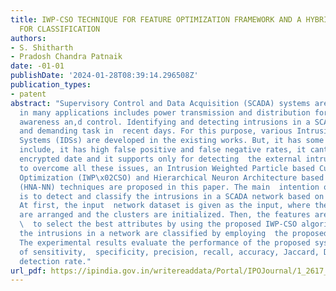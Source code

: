 ```yaml
---
title: IWP-CSO TECHNIQUE FOR FEATURE OPTIMIZATION FRAMEWORK AND A HYBRID HNA-NN TECHNIQUE
  FOR CLASSIFICATION
authors:
- S. Shitharth
- Pradosh Chandra Patnaik
date: -01-01
publishDate: '2024-01-28T08:39:14.296508Z'
publication_types:
- patent
abstract: "Supervisory Control and Data Acquisition (SCADA) systems are widely used
  in many applications includes power transmission and distribution for situational
  awareness an,d control. Identifying and detecting intrusions in a SCADA is a critical
  and demanding task in  recent days. For this purpose, various Intrusion Detection
  Systems (IDSs) are developed in the existing works. But, it has some  drawbacks
  include, it has high false positive and false negative rates, it cant detect the
  encrypted date and it supports only for detecting  the external intrusions. In order
  to overcome all these issues, an Intrusion Weighted Particle based Cuckoo Search
  Optimization (IWP\x02CSO) and Hierarchical Neuron Architecture based Neural Network
  (HNA-NN) techniques are proposed in this paper. The main  intention of this paper
  is to detect and classify the intrusions in a SCADA network based on the optimization.
  At first, the input  network dataset is given as the input, where the attributes
  are arranged and the clusters are initialized. Then, the features are optimized\
  \  to select the best attributes by using the proposed IWP-CSO algorithm. Finally,
  the intrusions in a network are classified by employing  the proposed HNA-AA algorithm.
  The experimental results evaluate the performance of the proposed system in terms
  of sensitivity,  specificity, precision, recall, accuracy, Jaccard, Dice and false
  detection rate."
url_pdf: https://ipindia.gov.in/writereaddata/Portal/IPOJournal/1_2617_1/Part-1.pdf
---
```

